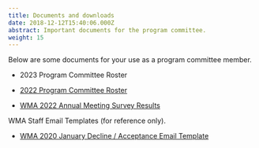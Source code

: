 ```yaml
---
title: Documents and downloads
date: 2018-12-12T15:40:06.000Z
abstract: Important documents for the program committee.
weight: 15
---
```

Below are some documents for your use as a program committee member.

* 2﻿023 Program Committee Roster

<!---->

* [2022 Program Committee Roster](/files/2022-pc-roster.xlsx)

<!---->

* ﻿[WMA 2022 Annual Meeting Survey Result﻿s](static/files/wma-2022-pc-survey-results.pdf)

WMA Staff Email Templates (for reference only).

* [WMA 2020 January Decline / Acceptance Email Template](/files/WMA2020Round1Emails.docx)